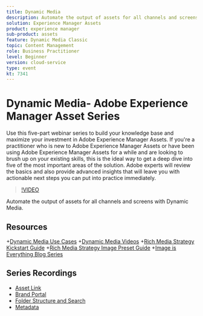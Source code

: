 ```yaml
---
title: Dynamic Media
description: Automate the output of assets for all channels and screens
solution: Experience Manager Assets
product: experience manager
sub-product: assets
feature: Dynamic Media Classic
topic: Content Management
role: Business Practitioner
level: Beginner
version: cloud-service
type: event
kt: 7341
---
```


# Dynamic Media- Adobe Experience Manager Asset Series

Use this five-part webinar series to build your knowledge base and maximize your investment in Adobe Experience Manager Assets. If you're a practitioner who is new to Adobe Experience Manager Assets or have been using Adobe Experience Manager Assets for a while and are looking to brush up on your existing skills, this is the ideal way to get a deep dive into five of the most important areas of the solution. Adobe experts will review the basics and also provide advanced insights that will leave you with actionable next steps you can put into practice immediately.

>[!VIDEO](https://video.tv.adobe.com/v/332132/?quality=12&learn=on&hidetitle=true)

Automate the output of assets for all channels and screens with Dynamic Media.

## Resources

+[Dynamic Media Use Cases](https://www.adobe.com/content/dam/acom/en/marketing-cloud/experience-manager/pdfs/dynamic-media_dynamic-media-classic-use-cases-2019.pdf)
+[Dynamic Media Videos](https://experienceleague.adobe.com/docs/experience-manager-learn/assets/dynamic-media/dynamic-media-overview-feature-video-use.html?lang=en#dynamic-media)
+[Rich Media Strategy Kickstart Guide](https://www.adobe.com/content/dam/www/us/en/experience-manager/pdfs/dynamic-media-kickstart-guide-2019.pdf)
+[Rich Media Strategy Image Preset Guide](https://www.adobe.com/content/dam/www/us/en/experience-manager/pdfs/dynamic-media-image-preset-guide.pdf)
+[Image is Everything Blog Series](https://blog.adobe.com/en/2019/04/11/image-is-everything-part-1-has-your-rich-media-strategy-expired.html#gs.iou0ek)

## Series Recordings

+ [Asset Link](asset-link.md)
+ [Brand Portal](brand-portal.md)
+ [Folder Structure and Search](folder-structure-search.md)
+ [Metadata](metadata.md)
